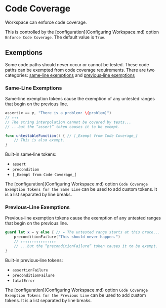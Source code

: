 <!--
 Code Coverage.md

 This source file is part of the Workspace open source project.
 https://github.com/SDGGiesbrecht/Workspace

 Copyright ©2017 Jeremy David Giesbrecht and the Workspace project contributors.

 Soli Deo gloria.

 Licensed under the Apache Licence, Version 2.0.
 See http://www.apache.org/licenses/LICENSE-2.0 for licence information.
 -->

# Code Coverage

Workspace can enforce code coverage.

This is controlled by the [configuration](Configuring Workspace.md) option `Enforce Code Coverage`. The default value is `True`.

## Exemptions

Some code paths should never occur or cannot be tested. These code paths can be exempted from code coverage requirements. There are two categories: [same‐line exemptions](#sameline-exemptions) and [previous‐line exemptions](#previousline-exemptions)

### Same‐Line Exemptions

Same‐line exemption tokens cause the exemption of any untested ranges that begin on the previous line.

```swift
assert(x == y, "There is a problem: \(problem)")
// ↑↑↑
// The string interpolation cannot be covered by tests...
// ...but the “assert” token causes it to be exempt.

func untestableFunction() { // [_Exempt from Code Coverage_]
    // This is also exempt.
}
```

Built‐in same‐line tokens:

- `assert`
- `precondition`
- `[_Exempt from Code Coverage_]`

The [configuration](Configuring Workspace.md) option `Code Coverage Exemption Tokens for the Same Line` can be used to add custom tokens. It is a list separated by line breaks.

### Previous‐Line Exemptions

Previous‐line exemption tokens cause the exemption of any untested ranges that begin on the previous line.

```swift
guard let x = y else { // ← The untested range starts at this brace...
    preconditionFailure("This should never happen.")
    // ↑↑↑↑↑↑↑↑↑↑↑↑↑↑↑↑
    // ...but the “preconditionFailure” token causes it to be exempt.
}
```

Built‐in previous‐line tokens:

- `assertionFailure`
- `preconditionFailure`
- `fatalError`

The [configuration](Configuring Workspace.md) option `Code Coverage Exemption Tokens for the Previous Line` can be used to add custom tokens. It is a list separated by line breaks.
